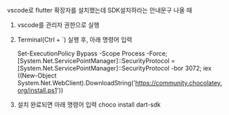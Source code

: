 vscode로 flutter 확장자를 설치했는데 SDK설치하라는 안내문구 나올 때

1. vscode를 관리자 권한으로 실행

2. Terminal(Ctrl + `) 실행 후, 아래 명령어 입력

    Set-ExecutionPolicy Bypass -Scope Process -Force; [System.Net.ServicePointManager]::SecurityProtocol = [System.Net.ServicePointManager]::SecurityProtocol -bor 3072; iex ((New-Object System.Net.WebClient).DownloadString('https://community.chocolatey.org/install.ps1'))

3. 설치 완료되면 아래 명령어 입력
    choco install dart-sdk